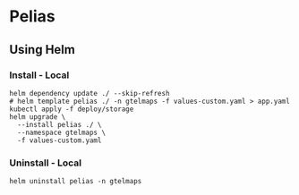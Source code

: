 # Pelias

## Using Helm

### Install - Local

```shell
helm dependency update ./ --skip-refresh
# helm template pelias ./ -n gtelmaps -f values-custom.yaml > app.yaml
kubectl apply -f deploy/storage
helm upgrade \
  --install pelias ./ \
  --namespace gtelmaps \
  -f values-custom.yaml
```

### Uninstall - Local

```shell
helm uninstall pelias -n gtelmaps
```